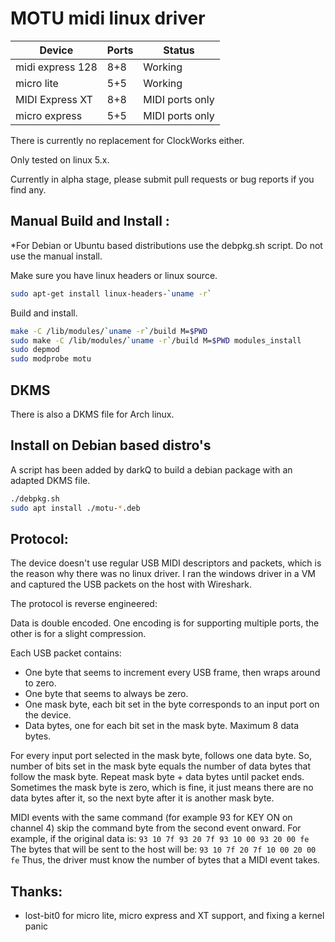 MOTU midi linux driver
==================================

| Device           | Ports | Status          |
|------------------|-------|-----------------|
| midi express 128 | 8+8   | Working         |
| micro lite       | 5+5   | Working         |
| MIDI Express XT  | 8+8   | MIDI ports only |
| micro express    | 5+5   | MIDI ports only |

There is currently no replacement for ClockWorks either.

Only tested on linux 5.x.

Currently in alpha stage, please submit pull requests or bug reports if you find any.

Manual Build and Install :
--------------------------

*For Debian or Ubuntu based distributions use the debpkg.sh script. Do not use the manual install.

Make sure you have linux headers or linux source.

```bash
sudo apt-get install linux-headers-`uname -r`
```

Build and install.

```bash
make -C /lib/modules/`uname -r`/build M=$PWD
sudo make -C /lib/modules/`uname -r`/build M=$PWD modules_install
sudo depmod
sudo modprobe motu
```

DKMS
----

There is also a DKMS file for Arch linux.

Install on Debian based distro's
--------------------------------

A script has been added by darkQ to build a debian package with an adapted DKMS file.
```bash
./debpkg.sh
sudo apt install ./motu-*.deb
```


Protocol:
---------

The device doesn't use regular USB MIDI descriptors and packets, which is the reason why there was no linux driver.
I ran the windows driver in a VM and captured the USB packets on the host with Wireshark.

The protocol is reverse engineered:

Data is double encoded. One encoding is for supporting multiple ports, the other is for a slight compression.

Each USB packet contains:
- One byte that seems to increment every USB frame, then wraps around to zero.
- One byte that seems to always be zero.
- One mask byte, each bit set in the byte corresponds to an input port on the device.
- Data bytes, one for each bit set in the mask byte. Maximum 8 data bytes.

For every input port selected in the mask byte, follows one data byte.
So, number of bits set in the mask byte equals
the number of data bytes that follow the mask byte.
Repeat mask byte + data bytes until packet ends.
Sometimes the mask byte is zero, which is fine,
it just means there are no data bytes after  it,
so the next byte after it is another mask byte.

MIDI events with the same command (for example 93 for KEY ON on channel 4)
skip the command byte from the second event onward.
For example, if the original data is:
```93 10 7f 93 20 7f 93 10 00 93 20 00 fe```
The bytes that will be sent to the host will be:
```93 10 7f 20 7f 10 00 20 00 fe```
Thus, the driver must know the number of bytes that a MIDI event takes.

Thanks:
-------

* lost-bit0 for micro lite, micro express and XT support, and fixing a kernel panic
